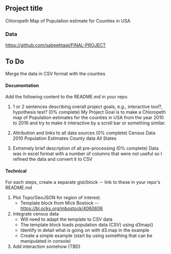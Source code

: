 ## Project title

Chloropeth Map of Population estimate for Counties in USA

### Data

https://github.com/sabeehtaqi/FINAL-PROJECT

## To Do

Merge the data in CSV format with the counties

#### Documentation

Add the following content to the README.md in your repo.

1. 1 or 2 sentences describing overall project goals, e.g., interactive tool?, hypothesis test? (0% complete)
My Project Goal is to make a Chloropeth map of Population estimates for the counties in USA from the year 2010 to 2016 and try to make it interactive by a scroll bar or something similar.
2. Attribution and links to all data sources (0% complete)
 Census Data 2010
 Population Estimates County data All States

3. Extremely brief description of all pre-processing (0% complete)
Data was in excel format with a number of columns that were not useful so I refined the data and convert it to CSV
#### Technical

For each steps, create a separate gist/block -- link to these in your repo's README.md

1. Plot Topo/GeoJSON for region of interest.
    * Template block from Mick Bostock -- https://bl.ocks.org/mbostock/4060606
2. Integrate census data
    * Will need to adapt the template to CSV data
    * The template block loads population data (CSV) using d3map()
    * Identify in detail what is going on with d3.map in the example
    * Create a simple example (start by using something that can be manipulated in console)
3. Add interaction somehow (TBD)


